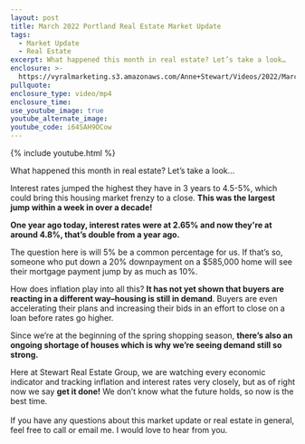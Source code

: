 ```yaml
---
layout: post
title: March 2022 Portland Real Estate Market Update
tags:
  - Market Update
  - Real Estate
excerpt: What happened this month in real estate? Let’s take a look…
enclosure: >-
  https://vyralmarketing.s3.amazonaws.com/Anne+Stewart/Videos/2022/March+2022+Portland+Real+Estate+Market+Update.mp4
pullquote:
enclosure_type: video/mp4
enclosure_time:
use_youtube_image: true
youtube_alternate_image:
youtube_code: i64SAH9OCow
---
```

{% include youtube.html %}

What happened this month in real estate? Let’s take a look…

Interest rates jumped the highest they have in 3 years to 4.5-5%, which could bring this housing market frenzy to a close. **This was the largest jump within a week in over a decade\!**

**One year ago today, interest rates were at 2.65% and now they're at around 4.8%, that’s double from a year ago.&nbsp;**

The question here is will 5% be a common percentage for us. If that’s so, someone who put down a 20% downpayment on a $585,000 home will see their mortgage payment jump by as much as 10%.

How does inflation play into all this? **It has not yet shown that buyers are reacting in a different way–housing is still in demand**. Buyers are even accelerating their plans and increasing their bids in an effort to close on a loan before rates go higher.&nbsp;

Since we’re at the beginning of the spring shopping season, **there’s also an ongoing shortage of houses which is why we’re seeing demand still so strong.&nbsp;**

Here at Stewart Real Estate Group, we are watching every economic indicator and tracking inflation and interest rates very closely, but as of right now we say **get it done\!** We don’t know what the future holds, so now is the best time.<br><br>If you have any questions about this market update or real estate in general, feel free to call or email me. I would love to hear from you.
